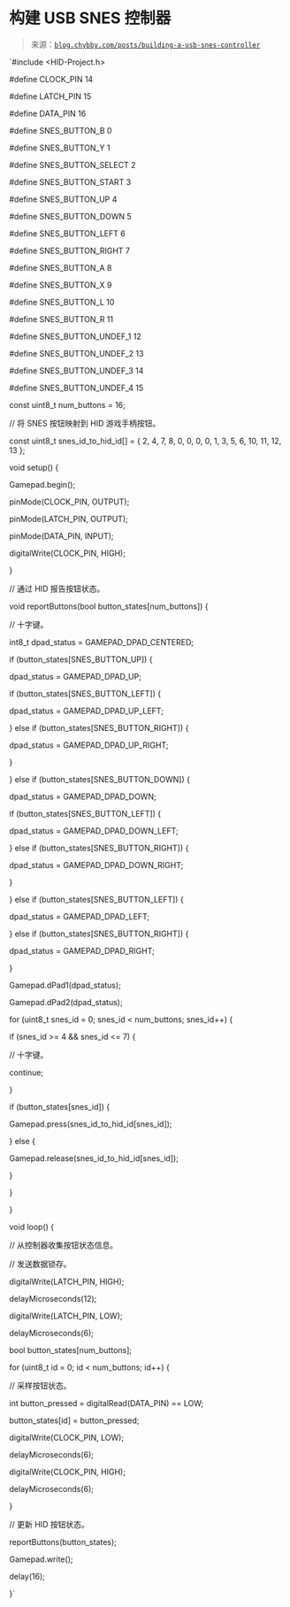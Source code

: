 <!--yml

category: 未分类

date: 2024-05-27 14:56:07

-->

# 构建 USB SNES 控制器

> 来源：[`blog.chybby.com/posts/building-a-usb-snes-controller`](https://blog.chybby.com/posts/building-a-usb-snes-controller)

`#include  <HID-Project.h>

#define  CLOCK_PIN 14

#define  LATCH_PIN 15

#define  DATA_PIN 16

#define  SNES_BUTTON_B 0

#define  SNES_BUTTON_Y 1

#define  SNES_BUTTON_SELECT 2

#define  SNES_BUTTON_START 3

#define  SNES_BUTTON_UP 4

#define  SNES_BUTTON_DOWN 5

#define  SNES_BUTTON_LEFT 6

#define  SNES_BUTTON_RIGHT 7

#define  SNES_BUTTON_A 8

#define  SNES_BUTTON_X 9

#define  SNES_BUTTON_L 10

#define  SNES_BUTTON_R 11

#define  SNES_BUTTON_UNDEF_1 12

#define  SNES_BUTTON_UNDEF_2 13

#define  SNES_BUTTON_UNDEF_3 14

#define  SNES_BUTTON_UNDEF_4 15

const  uint8_t num_buttons =  16;

// 将 SNES 按钮映射到 HID 游戏手柄按钮。

const  uint8_t snes_id_to_hid_id[] = { 2, 4, 7, 8, 0, 0, 0, 0, 1, 3, 5, 6, 10, 11, 12, 13 };

void  setup() {

Gamepad.begin();

pinMode(CLOCK_PIN, OUTPUT);

pinMode(LATCH_PIN, OUTPUT);

pinMode(DATA_PIN, INPUT);

digitalWrite(CLOCK_PIN, HIGH);

}

// 通过 HID 报告按钮状态。

void  reportButtons(bool  button_states[num_buttons]) {

// 十字键。

int8_t dpad_status = GAMEPAD_DPAD_CENTERED;

if (button_states[SNES_BUTTON_UP]) {

dpad_status = GAMEPAD_DPAD_UP;

if (button_states[SNES_BUTTON_LEFT]) {

dpad_status = GAMEPAD_DPAD_UP_LEFT;

} else  if (button_states[SNES_BUTTON_RIGHT]) {

dpad_status = GAMEPAD_DPAD_UP_RIGHT;

}

} else  if (button_states[SNES_BUTTON_DOWN]) {

dpad_status = GAMEPAD_DPAD_DOWN;

if (button_states[SNES_BUTTON_LEFT]) {

dpad_status = GAMEPAD_DPAD_DOWN_LEFT;

} else  if (button_states[SNES_BUTTON_RIGHT]) {

dpad_status = GAMEPAD_DPAD_DOWN_RIGHT;

}

} else  if (button_states[SNES_BUTTON_LEFT]) {

dpad_status = GAMEPAD_DPAD_LEFT;

} else  if (button_states[SNES_BUTTON_RIGHT]) {

dpad_status = GAMEPAD_DPAD_RIGHT;

}

Gamepad.dPad1(dpad_status);

Gamepad.dPad2(dpad_status);

for (uint8_t snes_id =  0; snes_id < num_buttons; snes_id++) {

if (snes_id >=  4  && snes_id <=  7) {

// 十字键。

continue;

}

if (button_states[snes_id]) {

Gamepad.press(snes_id_to_hid_id[snes_id]);

} else {

Gamepad.release(snes_id_to_hid_id[snes_id]);

}

}

}

void  loop() {

// 从控制器收集按钮状态信息。

// 发送数据锁存。

digitalWrite(LATCH_PIN, HIGH);

delayMicroseconds(12);

digitalWrite(LATCH_PIN, LOW);

delayMicroseconds(6);

bool button_states[num_buttons];

for (uint8_t id =  0; id < num_buttons; id++) {

// 采样按钮状态。

int button_pressed =  digitalRead(DATA_PIN) == LOW;

button_states[id] = button_pressed;

digitalWrite(CLOCK_PIN, LOW);

delayMicroseconds(6);

digitalWrite(CLOCK_PIN, HIGH);

delayMicroseconds(6);

}

// 更新 HID 按钮状态。

reportButtons(button_states);

Gamepad.write();

delay(16);

}`
